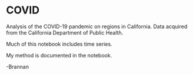 # COVID
Analysis of the COVID-19 pandemic on regions in California. Data acquired from the California Department of Public Health.

Much of this notebook includes time series.

My method is documented in the notebook.

-Brannan
